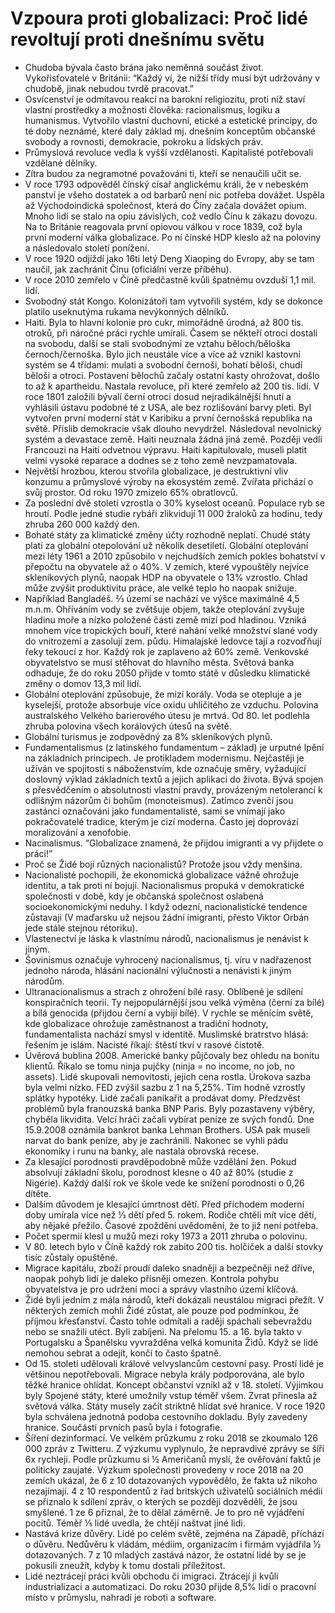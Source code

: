 # Vzpoura proti globalizaci: Proč lidé revoltují proti dnešnímu světu
* Chudoba bývala často brána jako neměnná součást život. Vykořisťovatelé v Británii: “Každý ví, že nižší třídy musí být udržovány v chudobě, jinak nebudou tvrdě pracovat.”
* Osvícenství je odmítavou reakcí na barokní religiozitu, proti níž staví vlastní prostředky a možnosti člověka: racionalismus, logiku a humanismus. Vytvořilo vlastní duchovní, etické a estetické principy, do té doby neznámé, které daly základ mj. dnešním konceptům občanské svobody a rovnosti, demokracie, pokroku a lidských práv.
* Průmyslová revoluce vedla k vyšší vzdělanosti. Kapitalisté potřebovali vzdělané dělníky.
* Zítra budou za negramotné považováni ti, kteří se nenaučili učit se.
* V roce 1793 odpověděl čínský císař anglickému králi, že v nebeském panství je všeho dostatek a od barbarů není nic potřeba dovážet. Uspěla až Východoindická společnost, která do Číny začala dovážet opium. Mnoho lidí se stalo na opiu závislých, což vedlo Čínu k zákazu dovozu. Na to Británie reagovala první opiovou válkou v roce 1839, což byla první moderní válka globalizace. Po ní čínské HDP kleslo až na poloviny a následovalo století ponížení.
* V roce 1920 odjíždí jako 16ti letý Deng Xiaoping do Evropy, aby se tam naučil, jak zachránit Čínu (oficiální verze příběhu).
* V roce 2010 zemřelo v Číně předčastně kvůli špatnému ovzduší 1,1 mil. lidí.
* Svobodný stát Kongo. Kolonizátoři tam vytvořili systém, kdy se dokonce platilo useknutýma rukama nevýkonných dělníků.
* Haiti. Byla to hlavní kolonie pro cukr, mimořádně úrodná, až 800 tis. otroků, při náročné práci rychle umírali. Časem se někteří otroci dostali na svobodu, další se stali svobodnými ze vztahu běloch/běloška černoch/černoška. Bylo jich neustále více a více až vznikl kastovní systém se 4 třídami: mulati a svobodní černoši, bohatí běloši, chudí běloši a otroci. Postavení bělochů začaly ostatní kasty ohrožovat, došlo to až k apartheidu. Nastala revoluce, při které zemřelo až 200 tis. lidí. V roce 1801 založili bývalí černí otroci dosud nejradikálnější hnutí a vyhlásili ústavu podobné té z USA, ale bez rozlišování barvy pleti. Byl vytvořen první moderní stát v Karibiku a první černošská republika na světě. Příslib demokracie však dlouho nevydržel. Následoval nevolnický systém a devastace země. Haiti neuznala žádná jiná země. Později vedli Francouzi na Haiti odvetnou výpravu. Haiti kapitulovalo, museli platit velmi vysoké reparace a dodnes se z toho země nevzpamatovala.
* Největší hrozbou, kterou stvořila globalizace, je destruktivní vliv konzumu a průmyslové výroby na ekosystém země. Zvířata přichází o svůj prostor. Od roku 1970 zmizelo 65% obratlovců.
* Za poslední dvě století vzrostla o 30% kyselost oceanů. Populace ryb se hroutí. Podle jedné studie rybáři zlikvidují 11 000 žraloků za hodinu, tedy zhruba 260 000 každý den.
* Bohaté státy za klimatické změny účty rozhodně neplatí. Chudé státy platí za globální otepolování už několik desetiletí. Globální oteplování mezi léty 1961 a 2010 způsobilo v nejchudších zemích pokles bohatství v přepočtu na obyvatele až o 40%. V zemích, které vypouštěly nejvíce skleníkových plynů, naopak HDP na obyvatele o 13% vzrostlo. Chlad může zvýšit produktivitu práce, ale velké teplo ho naopak snižuje.
* Například Bangladéš. ⅔ území se nachází ve výšce maximálně 4,5 m.n.m. Ohříváním vody se zvětšuje objem, takže oteplování zvyšuje hladinu moře a nízko položené části země mizí pod hladinou. Vzniká mnohem více tropických bouří, které nahání velké množství slané vody do vnitrozemí a zasolují zem. půdu. Himalajské ledovce tají a rozvoďňují řeky tekoucí z hor. Každý rok je zaplaveno až 60% země. Venkovské obyvatelstvo se musí stěhovat do hlavního města. Světová banka odhaduje, že do roku 2050 přijde v tomto státě v důsledku klimatické změny o domov 13,3 mil lidí.
* Globální oteplování způsobuje, že mizí korály. Voda se otepluje a je kyselejší, protože absorbuje více oxidu uhličitého ze vzduchu. Polovina australského Velkého barierového útesu je mrtvá. Od 80. let podlehla zhruba polovina všech korálových útesů na světě.
* Globální turismus je zodpovědný za 8% skleníkových plynů.
* Fundamentalismus (z latinského fundamentum – základ) je urputné lpění na základních principech. Je protikladem modernismu. Nejčastěji je užíván ve spojitosti s náboženstvím, kde označuje směry, vyžadující doslovný výklad základních textů a jejich aplikaci do života. Bývá spojen s přesvědčením o absolutnosti vlastní pravdy, provázeným netolerancí k odlišným názorům či bohům (monoteismus). Zatímco zvenčí jsou zastánci označováni jako fundamentalisté, sami se vnímají jako pokračovatelé tradice, kterým je cizí moderna. Často jej doprovází moralizování a xenofobie.
* Nacinalismus. “Globalizace znamená, že přijdou imigranti a vy přijdete o práci!”
* Proč se Židé bojí různých nacionalistů? Protože jsou vždy menšina.
* Nacionalisté pochopili, že ekonomická globalizace vážně ohrožuje identitu, a tak proti ní bojují. Nacionalismus propuká v demokratické společnosti v době, kdy je občanská společnost oslabená socioekonomickými neduhy. I když odezní, nacionalistické tendence zůstavaji (V maďarsku už nejsou žádní imigranti, přesto Viktor Orbán jede stále stejnou rétoriku).
* Vlastenectví je láska k vlastnímu národů, nacionalismus je nenávist k jiným.
* Šovinismus označuje vyhrocený nacionalismus, tj. víru v nadřazenost jednoho národa, hlásání nacionální výlučnosti a nenávisti k jiným národům.
* Ultranacionalismus a strach z ohrožení bílé rasy. Oblíbené je sdílení konspiračních teorií. Ty nejpopulárnější jsou velká výměna (černí za bílé) a bílá genocida (přijdou černí a vybijí bílé). V rychle se měnícím světě, kde globalizace ohrožuje zaměstnanost a tradiční hodnoty, fundamentalista nachází smysl v identitě. Muslimské bratrstvo hlásá: řešením je islám. Nacisté říkají: štěstí tkví v rasové čistotě.
* Úvěrová bublina 2008. Americké banky půjčovaly bez ohledu na bonitu klientů. Říkalo se tomu ninja pujčky (ninja = no income, no job, no assets). Lidé skupovali nemovitosti, jejich cena rostla. Úrokova sazba byla velmi nízko. FED zvýšil sazbu z 1 na 5,25%. Tím hodně vzrostly splátky hypotéky. Lidé začali panikařit a prodávat domy. Předzvěst problémů byla franouzská banka BNP Paris. Byly pozastaveny výběry, chyběla likvidita. Velcí hráči začali vybírat peníze ze svých fondů. Dne 15.9.2008 oznámila bankrot banka Lehman Brothers. USA pak museli narvat do bank peníze, aby je zachránili. Nakonec se vyhli pádu ekonomiky i runu na banky, ale nastala obrovská recese.
* Za klesající porodnosti pravděpodobně může vzdělání žen. Pokud absolvují základní školu, porodnost klesne o 40 až 80% (studie z Nigérie). Každý další rok ve škole vede ke snížení porodnosti o 0,26 dítěte.
* Dalším důvodem je klesající úmrtnost dětí. Před příchodem moderní doby umírala více než ⅓ dětí před 5. rokem. Rodiče chtěli mít více dětí, aby nějaké přežilo. Časové zpoždění uvědomění, že to již není potřeba.
* Počet spermií klesl u mužů mezi roky 1973 a 2011 zhruba o polovinu.
* V 80. letech bylo v Číně každý rok zabito 200 tis. holčiček a další stovky tisíc zůstaly opuštěné.
* Migrace kapitálu, zboží proudí daleko snadněji a bezpečněji než dříve, naopak pohyb lidí je daleko přísněji omezen. Kontrola pohybu obyvatelstva je pro udržení moci a správy vlastního území klíčová. 
* Židé byli jedním z mála národů, kteří dokázali neustálou migraci přežít. V některých zemích mohli Židé zůstat, ale pouze pod podmínkou, že příjmou křesťanství. Často tohle odmítali a raději spáchali sebevraždu nebo se snažili utéct. Byli zabíjeni. Na přelomu 15. a 16. byla takto v Portugalsku a Španělsku vyvražděna velká komunita Židů. Když se lidé nemohou sebrat a odejít, končí to často špatně.
* Od 15. století udělovali králové velvyslancům cestovní pasy. Prostí lidé je většinou nepotřebovali. Migrace nebyla krály podporována, ale bylo těžké hranice ohlídat. Koncept občanství vznikl až v 18. století. Výjimkou byly Spojené státy, které umožnily vstup téměř všem. Zvrat přinesla až světová válka. Státy musely začít striktně hlídat své hranice. V roce 1920 byla schválena jednotná podoba cestovního dokladu. Byly zavedeny hranice. Součástí prvních pasů byla i fotografie.
* Šíření dezinformací. Ve velkém průzkumu z roku 2018 se zkoumalo 126 000 zpráv z Twitteru. Z výzkumu vyplynulo, že nepravdivé zprávy se šíří 6x rychleji. Podle průzkumu si ½ Američanů myslí, že ověřování faktů je politicky zaujaté. Výzkum společnosti provedeny v roce 2018 na 20 zemích ukázal, že 6 z 10 dotazovaných vypovědělo, že fakta už nikoho nezajímají. 4 z 10 respondentů z řad britských uživatelů sociálních médii se přiznalo k sdílení zpráv, o kterých se později dozvěděli, že jsou smyšlené. 1 ze 6 přiznal, že to dělal záměrně. Je to pro ně vyjádření pocitů. Téměř ⅕ lidé uvedla, že chtějí naštvat jiné lidi.
* Nastává krize důvěry. Lidé po celém světě, zejména na Západě, příchází o důvěru. Nedůvěru k vládám, médiím, organizacím i firmám vyjádřila ½ dotazovaných. 7 z 10 mladých zastává názor, že ostatní lidé by se je pokusili zneužít, kdyby k tomu dostali příležitost.
* Lidé neztrácejí práci kvůli obchodu či imigraci. Ztrácejí ji kvůli industrializaci a automatizaci. Do roku 2030 přijde 8,5% lidí o pracovní místo v průmyslu, nahradí je roboti a software.
